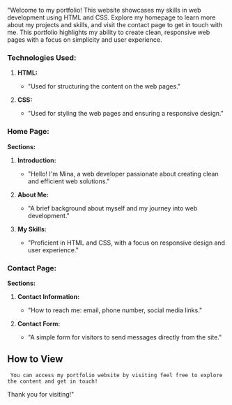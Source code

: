 "Welcome to my portfolio! This website showcases my skills in web development using HTML and CSS. Explore my homepage to learn more about my projects and skills, and visit the contact page to get in touch with me. This portfolio highlights my ability to create clean, responsive web pages with a focus on simplicity and user experience. 

### Technologies Used:

1. **HTML:** 
   - "Used for structuring the content on the web pages."
   
2. **CSS:** 
   - "Used for styling the web pages and ensuring a responsive design."

### Home Page:

**Sections:**
1. **Introduction:** 
   - "Hello! I'm Mina, a web developer passionate about creating clean and efficient web solutions."
   
2. **About Me:** 
   - "A brief background about myself and my journey into web development."
   
3. **My Skills:** 
   - "Proficient in HTML and CSS, with a focus on responsive design and user experience."


### Contact Page:

**Sections:**
1. **Contact Information:** 
   - "How to reach me: email, phone number, social media links."
   
2. **Contact Form:** 
   - "A simple form for visitors to send messages directly from the site."
  
## How to View
     You can access my portfolio website by visiting feel free to explore the content and get in touch!
     

Thank you for visiting!"

